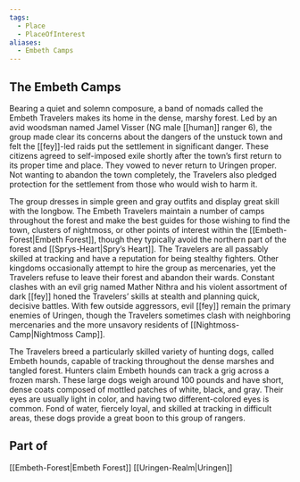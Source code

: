 ```yaml
---
tags:
  - Place
  - PlaceOfInterest
aliases:
  - Embeth Camps
---
```

## The Embeth Camps
Bearing a quiet and solemn composure, a band of nomads called the Embeth Travelers makes its home in the dense, marshy forest. Led by an avid woodsman named Jamel Visser (NG male [[human]] ranger 6), the group made clear its concerns about the dangers of the unstuck town and felt the [[fey]]-led raids put the settlement in significant danger. These citizens agreed to self-imposed exile shortly after the town’s first return to its proper time and place. They vowed to never return to Uringen proper. Not wanting to abandon the town completely, the Travelers also pledged protection for the settlement from those who would wish to harm it. 

The group dresses in simple green and gray outfits and display great skill with the longbow. The Embeth Travelers maintain a number of camps throughout the forest and make the best guides for those wishing to find the town, clusters of nightmoss, or other points of interest within the [[Embeth-Forest|Embeth Forest]], though they typically avoid the northern part of the forest and [[Sprys-Heart|Spry’s Heart]]. The Travelers are all passably skilled at tracking and have a reputation for being stealthy fighters. Other kingdoms occasionally attempt to hire the group as mercenaries, yet the Travelers refuse to leave their forest and abandon their wards. Constant clashes with an evil grig named Mather Nithra and his violent assortment of dark [[fey]] honed the Travelers’ skills at stealth and planning quick, decisive battles. With few outside aggressors, evil [[fey]] remain the primary enemies of Uringen, though the Travelers sometimes clash with neighboring mercenaries and the more unsavory residents of [[Nightmoss-Camp|Nightmoss Camp]]. 

The Travelers breed a particularly skilled variety of hunting dogs, called Embeth hounds, capable of tracking throughout the dense marshes and tangled forest. Hunters claim Embeth hounds can track a grig across a frozen marsh. These large dogs weigh around 100 pounds and have short, dense coats composed of mottled patches of white, black, and gray. Their eyes are usually light in color, and having two different-colored eyes is common. Fond of water, fiercely loyal, and skilled at tracking in difficult areas, these dogs provide a great boon to this group of rangers. 

## Part of
[[Embeth-Forest|Embeth Forest]]
[[Uringen-Realm|Uringen]]